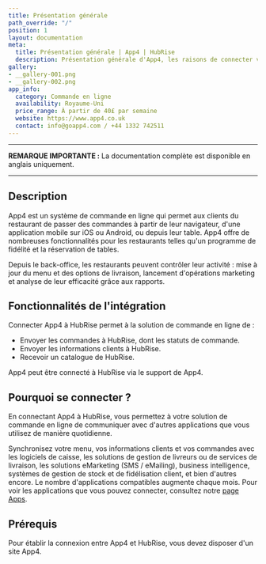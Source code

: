 ```yaml
---
title: Présentation générale
path_override: "/"
position: 1
layout: documentation
meta:
  title: Présentation générale | App4 | HubRise
  description: Présentation générale d'App4, les raisons de connecter votre site à HubRise et fonctionnalités de l'intégration avec HubRise.
gallery:
- __gallery-001.png
- __gallery-002.png
app_info:
  category: Commande en ligne
  availability: Royaume-Uni
  price_range: À partir de 40£ par semaine
  website: https://www.app4.co.uk
  contact: info@goapp4.com / +44 1332 742511
---
```


---

**REMARQUE IMPORTANTE :** La documentation complète est disponible <Link to="/apps/app4" addLocalePrefix={false}>en anglais uniquement</Link>.

---

## Description

App4 est un système de commande en ligne qui permet aux clients du restaurant de passer des commandes à partir de leur navigateur, d'une application mobile sur iOS ou Android, ou depuis leur table. App4 offre de nombreuses fonctionnalités pour les restaurants telles qu'un programme de fidélité et la réservation de tables.

Depuis le back-office, les restaurants peuvent contrôler leur activité : mise à jour du menu et des options de livraison, lancement d'opérations marketing et analyse de leur efficacité grâce aux rapports.

## Fonctionnalités de l'intégration

Connecter App4 à HubRise permet à la solution de commande en ligne de :

- Envoyer les commandes à HubRise, dont les statuts de commande.
- Envoyer les informations clients à HubRise.
- Recevoir un catalogue de HubRise.

App4 peut être connecté à HubRise via le support de App4.

## Pourquoi se connecter ?

En connectant App4 à HubRise, vous permettez à votre solution de commande en ligne de communiquer avec d'autres applications que vous utilisez de manière quotidienne.

Synchronisez votre menu, vos informations clients et vos commandes avec les logiciels de caisse, les solutions de gestion de livreurs ou de services de livraison, les solutions eMarketing (SMS / eMailing), business intelligence, systèmes de gestion de stock et de fidélisation client, et bien d'autres encore. Le nombre d'applications compatibles augmente chaque mois. Pour voir les applications que vous pouvez connecter, consultez notre [page Apps](/apps).

## Prérequis

Pour établir la connexion entre App4 et HubRise, vous devez disposer d'un site App4.
